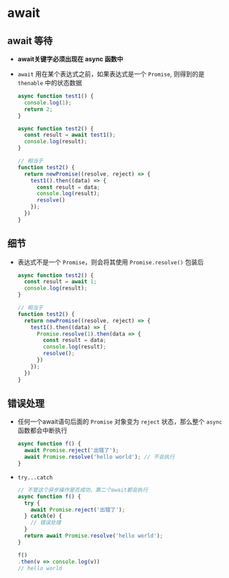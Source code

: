 # await

## await 等待

+ **await关键字必须出现在 async 函数中**

+ `await` 用在某个表达式之前，如果表达式是一个 `Promise`, 则得到的是 `thenable` 中的状态数据

  ```js
  async function test1() {
    console.log(1);
    return 2;
  }

  async function test2() {
    const result = await test1();
    console.log(result);
  }

  // 相当于
  function test2() {
    return newPromise((resolve, reject) => {
      test1().then((data) => {
        const result = data;
        console.log(result);
        resolve()
      });
    })
  }
  ```

## 细节

+ 表达式不是一个 `Promise`，则会将其使用 `Promise.resolve()` 包装后

  ```js
  async function test2() {
    const result = await 1;
    console.log(result);
  }

  // 相当于
  function test2() {
    return newPromise((resolve, reject) => {
      test1().then((data) => {
        Promise.resolve(1).then(data => {
          const result = data;
          console.log(result);
          resolve();
        })
      });
    })
  }
  ```

## 错误处理

+ 任何一个await语句后面的 `Promise` 对象变为 `reject` 状态，那么整个 `async` 函数都会中断执行

  ```js
  async function f() {
    await Promise.reject('出错了');
    await Promise.resolve('hello world'); // 不会执行
  }
  ```

+ `try...catch`

  ```js
  // 不管这个异步操作是否成功，第二个await都会执行
  async function f() {
    try {
      await Promise.reject('出错了');
    } catch(e) {
      // 错误处理
    }
    return await Promise.resolve('hello world');
  }

  f()
  .then(v => console.log(v))
  // hello world
  ```

